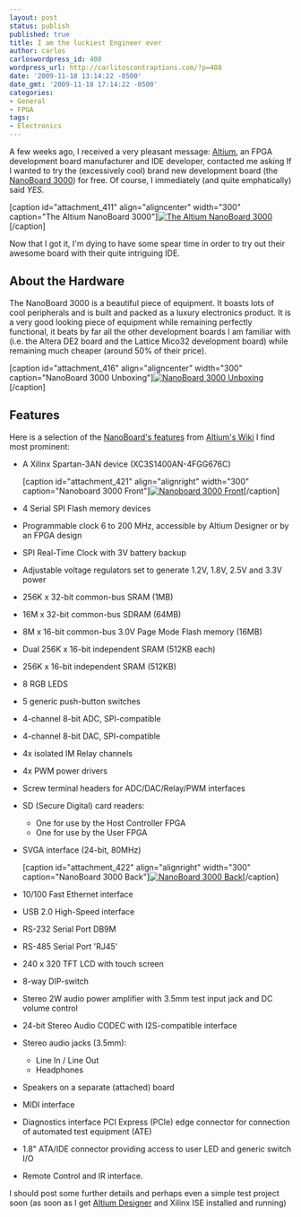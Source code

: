 ```yaml
---
layout: post
status: publish
published: true
title: I am the luckiest Engineer ever
author: carlos
carloswordpress_id: 408
wordpress_url: http://carlitoscontraptions.com/?p=408
date: '2009-11-18 13:14:22 -0500'
date_gmt: '2009-11-18 17:14:22 -0500'
categories:
- General
- FPGA
tags:
- Electronics
---
```

A few weeks ago, I received a very pleasant message: [Altium](http://altium.com/ "Altium"), an FPGA development board manufacturer and IDE developer, contacted me asking If I wanted to try the (excessively cool) brand new development board (the [NanoBoard 3000](http://nb3000.altium.com/intro.html "NanoBoard 3000")) for free. Of course, I immediately (and quite emphatically) said _YES_.

\[caption id="attachment_411" align="aligncenter" width="300" caption="The Altium NanoBoard 3000"\][![The Altium NanoBoard 3000](http://carlitoscontraptions.com/wp-content/uploads/2009/11/IMG_2254-300x225.jpg "Altium NanoBoard 3000")](http://carlitoscontraptions.com/wp-content/uploads/2009/11/IMG_2254.JPG)\[/caption\]

Now that I got it, I'm dying to have some spear time in order to try out their awesome board with their quite intriguing IDE.

## About the Hardware

The NanoBoard 3000 is a beautiful piece of equipment. It boasts lots of cool peripherals and is built and packed as a luxury electronics product. It is a very good looking piece of equipment while remaining perfectly functional, it beats by far all the other development boards I am familiar with (i.e. the Altera DE2 board and the Lattice Mico32 development board) while remaining much cheaper (around 50% of their price).

\[caption id="attachment_416" align="aligncenter" width="300" caption="NanoBoard 3000 Unboxing"\][![NanoBoard 3000 Unboxing](http://carlitoscontraptions.com/wp-content/uploads/2009/11/NanoBoard-300x240.jpg "NanoBoard 3000 Unboxing")](http://carlitoscontraptions.com/wp-content/uploads/2009/11/NanoBoard.jpg)\[/caption\]

## Features

Here is a selection of the [NanoBoard's features](http://wiki.altium.com/display/ADOH/NanoBoard+3000+Series "NanoBoard 3000 Wiki Page") from [Altium's Wiki](http://wiki.altium.com "Altium's Wiki") I find most prominent:

*   A Xilinx Spartan-3AN device (XC3S1400AN-4FGG676C)
    
    \[caption id="attachment_421" align="alignright" width="300" caption="Nanoboard 3000 Front"\][![Nanoboard 3000 Front](http://carlitoscontraptions.com/wp-content/uploads/2009/11/IMG_2251-300x225.jpg "Nanoboard 3000 Front")](http://carlitoscontraptions.com/wp-content/uploads/2009/11/IMG_2251.JPG)\[/caption\]
    
*   4 Serial SPI Flash memory devices
*   Programmable clock 6 to 200 MHz, accessible by Altium Designer or by an FPGA design
*   SPI Real-Time Clock with 3V battery backup
*   Adjustable voltage regulators set to generate 1.2V, 1.8V, 2.5V and 3.3V power
*   256K x 32-bit common-bus SRAM (1MB)
*   16M x 32-bit common-bus SDRAM (64MB)
*   8M x 16-bit common-bus 3.0V Page Mode Flash memory (16MB)
*   Dual 256K x 16-bit independent SRAM (512KB each)
*   256K x 16-bit independent SRAM (512KB)
*   8 RGB LEDS
*   5 generic push-button switches
*   4-channel 8-bit ADC, SPI-compatible
*   4-channel 8-bit DAC, SPI-compatible
*   4x isolated IM Relay channels
*   4x PWM power drivers
*   Screw terminal headers for ADC/DAC/Relay/PWM interfaces
*   SD (Secure Digital) card readers:
    *   One for use by the Host Controller FPGA
    *   One for use by the User FPGA
*   SVGA interface (24-bit, 80MHz)
    
    \[caption id="attachment_422" align="alignright" width="300" caption="NanoBoard 3000 Back"\][![NanoBoard 3000 Back](http://carlitoscontraptions.com/wp-content/uploads/2009/11/IMG_2252-300x225.jpg "NanoBoard 3000 Back")](http://carlitoscontraptions.com/wp-content/uploads/2009/11/IMG_2252.JPG)\[/caption\]
    
*   10/100 Fast Ethernet interface
*   USB 2.0 High-Speed interface
*   RS-232 Serial Port DB9M
*   RS-485 Serial Port 'RJ45'
*   240 x 320 TFT LCD with touch screen
*   8-way DIP-switch
*   Stereo 2W audio power amplifier with 3.5mm test input jack and DC volume control
*   24-bit Stereo Audio CODEC with I2S-compatible interface
*   Stereo audio jacks (3.5mm):
    *   Line In / Line Out
    *   Headphones
*   Speakers on a separate (attached) board
*   MIDI interface
*   Diagnostics interface PCI Express (PCIe) edge connector for connection of automated test equipment (ATE)
*   1.8" ATA/IDE connector providing access to user LED and generic switch I/O
*   Remote Control and IR interface.

I should post some further details and perhaps even a simple test project soon (as soon as I get [Altium Designer](http://www.altium.com/altiumsite/products/altium-designer/en/altium-designer_home.cfm "Altium Designer") and Xilinx ISE installed and running)